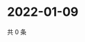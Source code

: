 # 2022-01-09

共 0 条

<!-- BEGIN WEIBO -->
<!-- 最后更新时间 Sun Jan 09 2022 05:07:56 GMT+0800 (China Standard Time) -->

<!-- END WEIBO -->

